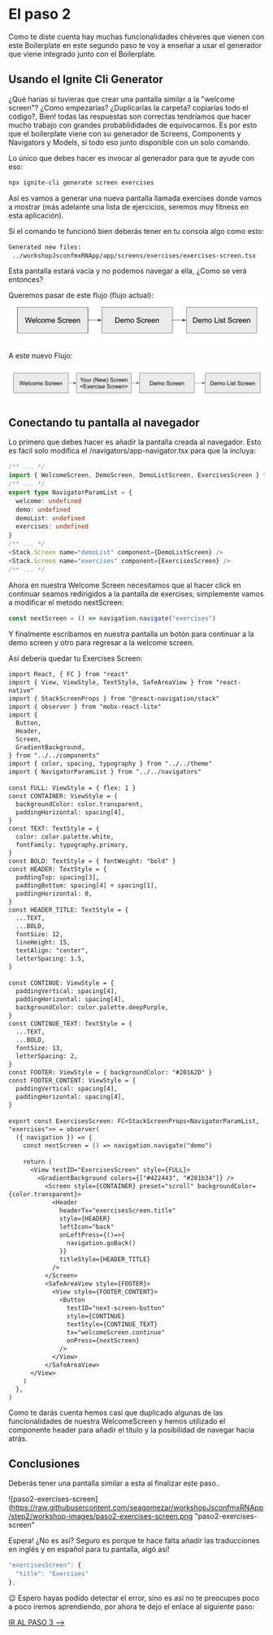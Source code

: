 # El paso 2

Como te diste cuenta hay muchas funcionalidades chéveres que vienen con este Boilerplate en este segundo paso te voy a enseñar a usar el generador que viene integrado junto con el Boilerplate.

## Usando el Ignite Cli Generator

¿Qué harías si tuvieras que crear una pantalla similar a la "welcome screen"? ¿Como empezarías? ¿Duplicarías la carpeta? copiarías todo el código?, Bien! todas las respuestas son correctas tendríamos que hacer mucho trabajo con grandes probablididades de equivocarnos. Es por esto que el boilerplate viene con su generador de Screens, Components y Navigators y Models, sí todo eso junto disponible con un solo comando.

Lo único que debes hacer es invocar al generador para que te ayude con eso:

```bash
npx ignite-cli generate screen exercises
```

Así es vamos a generar una nueva pantalla llamada exercises donde vamos a mostrar (más adelante una lista de ejercicios, seremos muy fitness en esta aplicación).

Si el comando te funcionó bien deberás tener en tu consola algo como esto:

```bash
Generated new files:
 ../workshopJsconfmxRNApp/app/screens/exercises/exercises-screen.tsx
```

Esta pantalla estará vacía y no podemos navegar a ella, ¿Como se verá entonces?

Queremos pasar de este flujo (flujo actual):
![paso2-flow](https://raw.githubusercontent.com/seagomezar/workshopJsconfmxRNApp/main/workshop-images/paso2-flow.png "paso2-flow")

A este nuevo Flujo:

![paso2-flow1](https://raw.githubusercontent.com/seagomezar/workshopJsconfmxRNApp/main/workshop-images/paso2-flow1.png "paso2-flow1")

## Conectando tu pantalla al navegador

Lo primero que debes hacer es añadir la pantalla creada al navegador. Esto es fácil solo modifica el /navigators/app-navigator.tsx para que la incluya:

```ts script
/** ... */
import { WelcomeScreen, DemoScreen, DemoListScreen, ExercisesScreen } from "../screens"
/** ... */
export type NavigatorParamList = {
  welcome: undefined
  demo: undefined
  demoList: undefined
  exercises: undefined
}
/** ... */
<Stack.Screen name="demoList" component={DemoListScreen} />
<Stack.Screen name="exercises" component={ExercisesScreen} />
/** ... */
```

Ahora en nuestra Welcome Screen necesitamos que al hacer click en continuar seamos redirigidos a la pantalla de exercises, simplemente vamos a modificar el metodo nextScreen:

```ts script
const nextScreen = () => navigation.navigate("exercises")
```

Y finalmente escribamos en nuestra pantalla un botón para continuar a la demo screen y otro para regresar a la welcome screen.

Así debería quedar tu Exercises Screen:

```tsx script
import React, { FC } from "react"
import { View, ViewStyle, TextStyle, SafeAreaView } from "react-native"
import { StackScreenProps } from "@react-navigation/stack"
import { observer } from "mobx-react-lite"
import {
  Button,
  Header,
  Screen,
  GradientBackground,
} from "../../components"
import { color, spacing, typography } from "../../theme"
import { NavigatorParamList } from "../../navigators"

const FULL: ViewStyle = { flex: 1 }
const CONTAINER: ViewStyle = {
  backgroundColor: color.transparent,
  paddingHorizontal: spacing[4],
}
const TEXT: TextStyle = {
  color: color.palette.white,
  fontFamily: typography.primary,
}
const BOLD: TextStyle = { fontWeight: "bold" }
const HEADER: TextStyle = {
  paddingTop: spacing[3],
  paddingBottom: spacing[4] + spacing[1],
  paddingHorizontal: 0,
}
const HEADER_TITLE: TextStyle = {
  ...TEXT,
  ...BOLD,
  fontSize: 12,
  lineHeight: 15,
  textAlign: "center",
  letterSpacing: 1.5,
}

const CONTINUE: ViewStyle = {
  paddingVertical: spacing[4],
  paddingHorizontal: spacing[4],
  backgroundColor: color.palette.deepPurple,
}
const CONTINUE_TEXT: TextStyle = {
  ...TEXT,
  ...BOLD,
  fontSize: 13,
  letterSpacing: 2,
}
const FOOTER: ViewStyle = { backgroundColor: "#20162D" }
const FOOTER_CONTENT: ViewStyle = {
  paddingVertical: spacing[4],
  paddingHorizontal: spacing[4],
}

export const ExercisesScreen: FC<StackScreenProps<NavigatorParamList, "exercises">> = observer(
  ({ navigation }) => {
    const nextScreen = () => navigation.navigate("demo")

    return (
      <View testID="ExercisesScreen" style={FULL}>
        <GradientBackground colors={["#422443", "#281b34"]} />
          <Screen style={CONTAINER} preset="scroll" backgroundColor={color.transparent}>
            <Header
              headerTx="exercisesScreen.title"
              style={HEADER}
              leftIcon="back"
              onLeftPress={()=>{
                navigation.goBack()
              }}
              titleStyle={HEADER_TITLE}
            />
          </Screen>
          <SafeAreaView style={FOOTER}>
            <View style={FOOTER_CONTENT}>
              <Button
                testID="next-screen-button"
                style={CONTINUE}
                textStyle={CONTINUE_TEXT}
                tx="welcomeScreen.continue"
                onPress={nextScreen}
              />
            </View>
          </SafeAreaView>
      </View>
    )
  },
)

```

Como te darás cuenta hemos casí que duplicado algunas de las funcionalidades de nuestra WelcomeScreen y hemos utilizado el componente header para añadir el título y la posibilidad de navegar hacia atrás.

## Conclusiones

Deberás tener una pantalla similar a esta al finalizar este paso..

![paso2-exercises-screen](https://raw.githubusercontent.com/seagomezar/workshopJsconfmxRNApp/step2/workshop-images/paso2-exercises-screen.png "paso2-exercises-screen"

Espera! ¿No es así? Seguro es porque te hace falta añadir las traducciones en inglés y en español para tu pantalla, algó así!

```ts script
"exercisesScreen": {
  "title": "Exercises"
},
```

😉 Espero hayas podido detectar el error, sino es así no te preocupes
poco a poco iremos aprendiendo, por ahora te dejo el enlace al siguiente paso:

[IR AL PASO 3 -->](https://github.com/seagomezar/workshopJsconfmxRNApp/tree/step3)